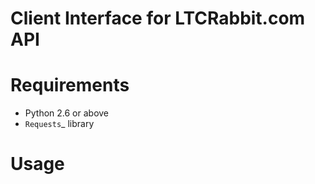 Client Interface for LTCRabbit.com API
======================================

Requirements
============

* Python 2.6 or above
* `Requests`_ library

Usage
=====
